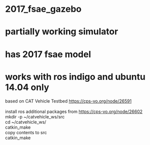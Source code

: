 # 2017_fsae_gazebo
# partially working simulator
# has 2017 fsae model
# works with ros indigo and ubuntu 14.04 only
 
based on CAT Vehicle Testbed https://cps-vo.org/node/26591<br/>
<br/>
install ros additional packages from https://cps-vo.org/node/26602 <br/>
mkdir -p ~/catvehicle_ws/src <br/>
cd ~/catvehicle_ws/ <br/>
catkin_make <br/>
copy contents to src <br/>
catkin_make
